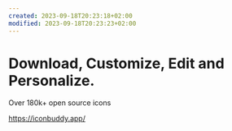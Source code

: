 ```yaml
---
created: 2023-09-18T20:23:18+02:00
modified: 2023-09-18T20:23:23+02:00
---
```


# Download, Customize, Edit and Personalize.
Over 180k+ open source icons

<https://iconbuddy.app/>

